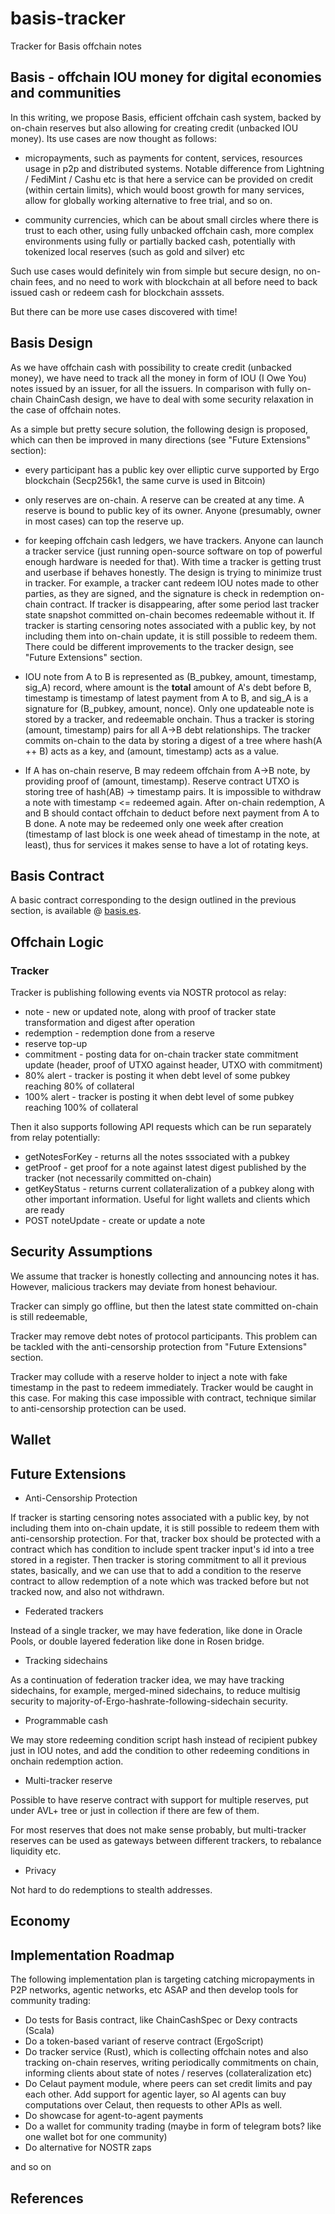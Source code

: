 # basis-tracker
Tracker for Basis offchain notes

## Basis - offchain IOU money for digital economies and communities

In this writing, we propose Basis, efficient offchain cash system, backed by on-chain reserves but also allowing for
creating credit (unbacked IOU money). Its use cases are now thought as follows:

* micropayments, such as payments for content, services, resources usage in p2p and distributed systems. Notable
  difference from Lightning / FediMint / Cashu etc is that here a service can be provided on credit (within certain limits),
  which would boost growth for many services, allow for globally working alternative to free trial, and so on.

* community currencies, which can be about small circles where there is trust to each other, using fully unbacked offchain cash,
  more complex environments using fully or partially backed cash, potentially with tokenized local reserves (such as gold and silver)
  etc

Such use cases would definitely win from simple but secure design, no on-chain fees, and no need to work with blockchain
at all before need to back issued cash or redeem cash for blockchain asssets.

But there can be more use cases discovered with time!

## Basis Design

As we have offchain cash with possibility to create credit (unbacked money), we have need to track all the money in form
of IOU (I Owe You) notes issued by an issuer, for all the issuers. In comparison with fully on-chain ChainCash design,
we have to deal with some security relaxation in the case of offchain notes.

As a simple but pretty secure solution, the following design is proposed, which can then be improved in many directions
(see "Future Extensions" section):

* every participant has a public key over elliptic curve supported by Ergo blockchain (Secp256k1, the same curve is used
  in Bitcoin)
* only reserves are on-chain. A reserve can be created at any time. A reserve is bound to public key of its owner.
  Anyone (presumably, owner in most cases) can top the reserve up.
* for keeping offchain cash ledgers, we have trackers. Anyone can launch a tracker service (just running open-source
  software on top of powerful enough hardware is needed for that). With time a tracker is getting trust and userbase if
  behaves honestly. The design is trying to minimize trust in tracker. For example, a tracker cant redeem IOU notes made
  to other parties, as they are signed, and the signature is check in redemption on-chain contract. If tracker is
  disappearing, after some period last tracker state snapshot committed on-chain becomes redeemable without it. If tracker
  is starting censoring notes associated with a public key, by not including them into on-chain update, it is still
  possible to redeem them. There could be different improvements to the tracker design, see "Future Extensions" section.
* IOU note from A to B is represented as (B_pubkey, amount, timestamp, sig_A) record, where amount is the **total** amount of
  A's debt before B, timestamp is timestamp of latest payment from A to B, and sig_A is a signature for (B_pubkey, amount,
  nonce). Only one updateable note is stored by a tracker, and redeemable onchain. Thus a tracker is storing
  (amount, timestamp) pairs for all A->B debt relationships. The tracker commits on-chain to the data by storing a digest
  of a tree where hash(A ++ B) acts as a key, and (amount, timestamp) acts as a value.

* If A has on-chain reserve, B may redeem offchain from A->B note, by providing proof of (amount, timestamp). Reserve
  contract UTXO is storing tree of hash(AB) -> timestamp pairs. It is impossible to withdraw a note with timestamp <=
  redeemed again. After on-chain redemption, A and B should contact offchain to deduct before next payment from A to B done.
  A note may be redeemed only one week after creation (timestamp of last block is one week ahead of timestamp in the note,
  at least), thus for services it makes sense to have a lot of rotating keys.

## Basis Contract

A basic contract corresponding to the design outlined in the previous section, is available @ [basis.es](basis.es).

## Offchain Logic

### Tracker

Tracker is publishing following events via NOSTR protocol as relay:

* note - new or updated note, along with proof of tracker state transformation and digest after operation
* redemption - redemption done from a reserve
* reserve top-up
* commitment - posting data for on-chain tracker state commitment update (header, proof of UTXO against header, UTXO with commitment)
* 80% alert - tracker is posting it when debt level of some pubkey reaching 80% of collateral
* 100% alert - tracker is posting it when debt level of some pubkey reaching 100% of collateral

Then it also supports following API requests which can be run separately from relay potentially:

* getNotesForKey - returns all the notes sssociated with a pubkey
* getProof - get proof for a note against latest digest published by the tracker (not necessarily committed on-chain)
* getKeyStatus - returns current collateralization of a pubkey along with other important information. Useful for light
  wallets and clients which are ready
* POST noteUpdate - create or update a note

## Security Assumptions

We assume that tracker is honestly collecting and announcing notes it has. However, malicious trackers may deviate from
honest behaviour.

Tracker can simply go offline, but then the latest state committed on-chain is still redeemable,

Tracker may remove debt notes of protocol participants. This problem can be tackled with the anti-censorship protection
from "Future Extensions" section.

Tracker may collude with a reserve holder to inject a note with fake timestamp in the past to redeem immediately.
Tracker would be caught in this case. For making this case impossible with contract, technique similar to anti-censorship
protection can be used.

## Wallet

## Future Extensions

* Anti-Censorship Protection

If tracker is starting censoring notes associated with a public key, by not including them into on-chain update, it is still
possible to redeem them with anti-censorship protection. For that, tracker box should be protected with a contract which
has condition to include spent tracker input's id into a tree stored in a register. Then tracker is storing commitment to
all it previous states, basically, and we can use that to add a condition to the reserve contract to allow redemption of
a note which was tracked before but not tracked now, and also not withdrawn.

* Federated trackers

Instead of a single tracker, we may have federation, like done in Oracle Pools, or double layered federation like done
in Rosen bridge.

* Tracking sidechains

As a continuation of federation tracker idea, we may have tracking sidechains, for example, merged-mined sidechains, to
reduce multisig security to majority-of-Ergo-hashrate-following-sidechain security.

* Programmable cash

We may store redeeming condition script hash instead of recipient pubkey just in IOU notes, and add the condition to
other redeeming conditions in onchain redemption action.

* Multi-tracker reserve

Possible to have reserve contract with support for multiple reserves, put under AVL+ tree or just in collection if there
are few of them.

For most reserves that does not make sense probably, but multi-tracker reserves can be used as gateways between
different trackers, to rebalance liquidity etc.

* Privacy

Not hard to do redemptions to stealth addresses.

## Economy

## Implementation Roadmap

The following implementation plan is targeting catching micropayments in P2P networks, agentic networks, etc ASAP and then
develop tools for community trading:

* Do tests for Basis contract, like ChainCashSpec or Dexy contracts (Scala)
* Do a token-based variant of reserve contract (ErgoScript)
* Do tracker service (Rust), which is collecting offchain notes and also tracking on-chain reserves, writing
  periodically commitments on chain, informing clients about state of notes / reserves (collateralization etc)
* Do Celaut payment module, where peers can set credit limits and pay each other. Add support for agentic layer, so AI agents can buy computations
  over Celaut, then requests to other APIs as well.
* Do showcase for agent-to-agent payments
* Do a wallet for community trading (maybe in form of telegram bots? like one wallet bot for one community)
* Do alternative for NOSTR zaps

and so on

## References
